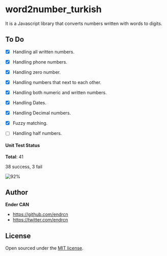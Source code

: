 # word2number_turkish

It is a Javascript library that converts numbers written with words to digits.

## To Do

- [x] Handling all written numbers.
- [x] Handling phone numbers.
- [x] Handling zero number.
- [x] Handling numbers that next to each other.
- [x] Handling both numeric and written numbers.
- [x] Handling Dates.
- [x] Handling Decimal numbers.
- [x] Fuzzy matching.
- [ ] Handling half numbers.


#### Unit Test Status

**Total**: 41

38 success, 3 fail

![92%](https://progress-bar.dev/92)

## Author

**Ender CAN**

- <https://github.com/endrcn>
- <https://twitter.com/endrcn>

## License

Open sourced under the [MIT license](LICENSE).
